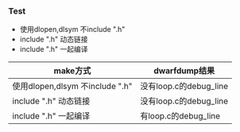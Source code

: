 ### Test

* 使用dlopen,dlsym 不include ".h"
* include ".h" 动态链接
* include ".h" 一起编译

| make方式                        | dwarfdump结果          |
| ------------------------------- | ---------------------- |
| 使用dlopen,dlsym 不include ".h" | 没有loop.c的debug_line |
| include ".h" 动态链接           | 没有loop.c的debug_line |
| include ".h" 一起编译           | 有loop.c的debug_line   |

